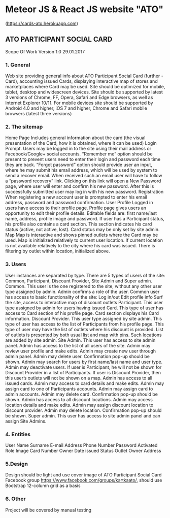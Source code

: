 # Meteor JS & React JS website "ATO"
(https://cards-ato.herokuapp.com)

## ATO PARTICIPANT SOCIAL CARD

Scope Of Work
Version 1.0 29.01.2017

### 1. General

Web site providing general info about ATO Participant Social Card (further - Card), accounting issued Сards, displaying interactive map of stores and marketplaces where Card may be used.
Site should be optimized for mobile, tablet, desktop and widescreen devices.
Site should be supported by latest 3 versions of Chrome, FF, Opera, Safari and Edge browsers, as well as Internet Explorer 10/11.
For mobile devices site should be supported by Android 4.0 and higher, iOS 7 and higher, Chrome and Safari mobile browsers (latest three versions)

### 2. The sitemap

Home Page
Includes general information about the card (the visual presentation of the Card, how it is obtained, where it can be used)
Login Prompt.
Users may be logged in to the site using their mail address or Facebook/Google+ social accounts.
“Remember me” option should be present to prevent users need to enter their login and password each time they are back.
“Forgot password” option should provide user an input, where he may submit his email address, which will be used by system to send a recover email. When received such an email user will have to follow a “password recovery” link. Clicking on this link will open a New Password page, where user will enter and confirm his new password. After this is successfully submitted user may log in with his new password.
Registration
When registering a new account user is prompted to enter his email address, password and password confirmation.
User Profile
Logged in users have access to their profile page.
Profile page gives users an opportunity to edit their profile details. Editable fields are: first name/last name, address, profile image and password.
If user has a Participant status, his profile also contains a card section. This section indicates his card status (active, not active, lost). Card status may be only set by site admin.
Map
Map is interactive and shows pinned outlets where the Card may be used.
Map is initialized relatively to current user location. If current location is not available relatively to the city where his card was issued.
There is filtering by outlet within location, initialized above.


### 3. Users

User instances are separated by type. There are 5 types of users of the site: Common, Participant, Discount Provider, Site Admin and Super admin.
Common. This user is the one registered to the site, without any other user type assigned by admin. Admin confirms a role of the user. Common user has access to basic functionality of the site:
Log in/out
Edit profile info
Surf the site, access to interactive map of discount outlets
Participant. This user type assigned by admin for users having issued Card. This type of user has access to Card section of his profile page. Card section displays his Card information.
Discount Provider. This user type assigned by site admin.
This type of user has access to the list of Participants from his profile page.
This type of user may have the list of outlets where his discount is provided. List of outlets is presented by both usual list and map with pins.  Such locations are added by site admin.
Site Admin. This user has access to site admin panel.
Admin has access to the list of all users of the site.
Admin may review user profile and make edits.
Admin may create new user through admin panel.
Admin may delete user. Confirmation pop-up should be shown.
Admin may search for users by first name/last name and user type.
Admin may deactivate users. If user is Participant, he will not be shown for Discount Provider in a list of Participants. If user is Discount Provider, then this user’s outlets will not be shown on a map.
Admin has access to all issued cards.
Admin may access to card details and make edits.
Admin may assign card to one of Participants accounts.
Admin may assign card to admin accounts.
Admin may delete card. Confirmation pop-up should be shown.
Admin has access to all discount locations.
Admin may access location details and make edits.
Admin may assign discount location to discount provider.
Admin may delete location. Confirmation pop-up should be shown.
Super admin. This user has access to site admin panel and can assign Site Admins.

### 4. Entities

User
Name
Surname
E-mail
Address
Phone Number
Password
Activated
Role
Image
Card
Number
Owner
Date issued
Status
Outlet
Owner
Address

### 5.Design

Design should be light and use cover image of ATO Participant Social Card Facebook group https://www.facebook.com/groups/kartkaato/, should use Bootstrap 12-column grid as a basis

### 6. Other

Project will be covered by manual testing
